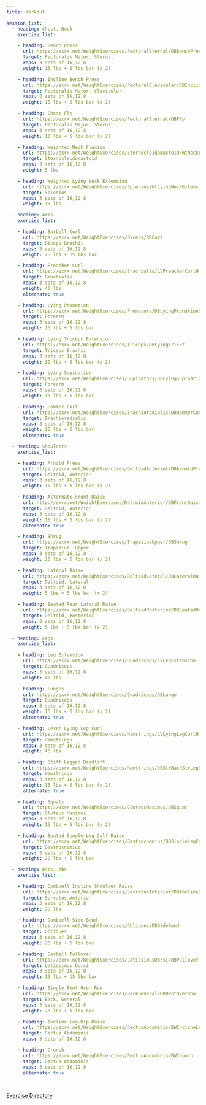 ```yaml
---
title: Workout

session_list:
  - heading: Chest, Neck
    exercise_list:

    - heading: Bench Press
      url: https://exrx.net/WeightExercises/PectoralSternal/DBBenchPress
      target: Pectoralis Major, Sternal
      reps: 3 sets of 16,12,8
      weight: 15 lbs + 5 lbs bar (x 2)

    - heading: Incline Bench Press
      url: https://exrx.net/WeightExercises/PectoralClavicular/DBInclineBenchPress
      target: Pectoralis Major, Clavicular
      reps: 3 sets of 16,12,8
      weight: 15 lbs + 5 lbs bar (x 2)

    - heading: Chest Fly
      url: https://exrx.net/WeightExercises/PectoralSternal/DBFly
      target: Pectoralis Major, Sternal
      reps: 3 sets of 16,12,8
      weight: 10 lbs + 5 lbs bar (x 2)

    - heading: Weighted Neck Flexion
      url: https://exrx.net/WeightExercises/Sternocleidomastoid/WtNeckFlx
      target: Sternocleidomastoid
      reps: 3 sets of 16,12,8
      weight: 5 lbs

    - heading: Weighted Lying Neck Extension
      url: https://exrx.net/WeightExercises/Splenius/WtLyingNeckExtension
      target: Splenius
      reps: 3 sets of 16,12,8
      weight: 10 lbs

  - heading: Arms
    exercise_list:

    - heading: Barbell Curl
      url: https://exrx.net/WeightExercises/Biceps/BBCurl
      target: Biceps Brachii
      reps: 3 sets of 16,12,8
      weight: 25 lbs + 15 lbs bar

    - heading: Preacher Curl
      url: https://exrx.net/WeightExercises/Brachialis/LVPreacherCurlH
      target: Brachialis
      reps: 3 sets of 16,12,8
      weight: 40 lbs
      alternate: true

    - heading: Lying Pronation
      url: https://exrx.net/WeightExercises/Pronators/DBLyingPronationDown
      target: Forearm
      reps: 3 sets of 16,12,8
      weight: 15 lbs + 5 lbs bar

    - heading: Lying Triceps Extension
      url: https://exrx.net/WeightExercises/Triceps/DBLyingTriExt
      target: Triceps Brachii
      reps: 3 sets of 16,12,8
      weight: 10 lbs + 5 lbs bar (x 2)

    - heading: Lying Supination
      url: https://exrx.net/WeightExercises/Supinators/DBLyingSupinationUp
      target: Forearm
      reps: 3 sets of 16,12,8
      weight: 10 lbs + 5 lbs bar

    - heading: Hammer Curl
      url: https://exrx.net/WeightExercises/Brachioradialis/DBHammerCurl
      target: Brachioradialis
      reps: 3 sets of 16,12,8
      weight: 15 lbs + 5 lbs bar
      alternate: true

  - heading: Shoulders
    exercise_list:

    - heading: Arnold Press
      url: https://exrx.net/WeightExercises/DeltoidAnterior/DBArnoldPress
      target: Deltoid, Anterior
      reps: 3 sets of 16,12,8
      weight: 15 lbs + 5 lbs bar (x 2)

    - heading: Alternate Front Raise
      url: http://exrx.net/WeightExercises/DeltoidAnterior/DBFrontRaise.html
      target: Deltoid, Anterior
      reps: 3 sets of 16,12,8
      weight: 10 lbs + 5 lbs bar (x 2)
      alternate: true

    - heading: Shrug
      url: https://exrx.net/WeightExercises/TrapeziusUpper/DBShrug
      target: Trapezius, Upper
      reps: 3 sets of 16,12,8
      weight: 20 lbs + 5 lbs bar (x 2)

    - heading: Lateral Raise
      url: https://exrx.net/WeightExercises/DeltoidLateral/DBLateralRaise
      target: Deltoid, Lateral
      reps: 3 sets of 16,12,8
      weight: 5 lbs + 5 lbs bar (x 2)

    - heading: Seated Rear Lateral Raise
      url: https://exrx.net/WeightExercises/DeltoidPosterior/DBSeatedRearLateralRaise
      target: Deltoid, Posterior
      reps: 3 sets of 16,12,8
      weight: 5 lbs + 5 lbs bar (x 2)

  - heading: Legs
    exercise_list:

    - heading: Leg Extension
      url: https://exrx.net/WeightExercises/Quadriceps/LVLegExtension
      target: Quadriceps
      reps: 3 sets of 16,12,8
      weight: 40 lbs

    - heading: Lunges
      url: https://exrx.net/WeightExercises/Quadriceps/DBLunge
      target: Quadriceps
      reps: 3 sets of 16,12,8
      weight: 15 lbs + 5 lbs bar (x 2)
      alternate: true

    - heading: Lever Lying Leg Curl
      url: https://exrx.net/WeightExercises/Hamstrings/LVLyingLegCurlH
      target: Hamstrings
      reps: 3 sets of 16,12,8
      weight: 40 lbs

    - heading: Stiff Legged Deadlift
      url: https://exrx.net/WeightExercises/Hamstrings/DBStrBackStrLegDeadlift
      target: Hamstrings
      reps: 3 sets of 16,12,8
      weight: 15 lbs + 5 lbs bar (x 2)
      alternate: true

    - heading: Squats
      url: https://exrx.net/WeightExercises/GluteusMaximus/DBSquat
      target: Gluteus Maximus
      reps: 3 sets of 16,12,8
      weight: 15 lbs + 5 lbs bar (x 2)

    - heading: Seated Single Leg Calf Raise
      url: https://exrx.net/WeightExercises/Gastrocnemius/DBSingleLegCalfRaise
      target: Gastrocnemius
      reps: 3 sets of 16,12,8
      weight: 20 lbs + 5 lbs bar

  - heading: Back, Abs
    exercise_list:

    - heading: Dumbbell Incline Shoulder Raise
      url: https://exrx.net/WeightExercises/SerratusAnterior/DBInclineShoulderRaise
      target: Serratus Anterior
      reps: 3 sets of 16,12,8
      weight: 20 lbs

    - heading: Dumbbell Side Bend
      url: https://exrx.net/WeightExercises/Obliques/DBSideBend
      target: Obliques
      reps: 3 sets of 16,12,8
      weight: 20 lbs + 5 lbs bar

    - heading: Barbell Pullover
      url: https://exrx.net/WeightExercises/LatissimusDorsi/BBPullover
      target: Latissimus Dorsi
      reps: 3 sets of 16,12,8
      weight: 15 lbs + 15 lbs bar

    - heading: Single Bent Over Row
      url: https://exrx.net/WeightExercises/BackGeneral/DBBentOverRow
      target: Back, General
      reps: 3 sets of 16,12,8
      weight: 20 lbs + 5 lbs bar

    - heading: Incline Leg-Hip Raise
      url: https://exrx.net/WeightExercises/RectusAbdominis/BWInclineLegHipRaise
      target: Rectus Abdominis
      reps: 3 sets of 16,12,8

    - heading: Crunch
      url: https://exrx.net/WeightExercises/RectusAbdominis/BWCrunch
      target: Rectus Abdominis
      reps: 3 sets of 16,12,8
      alternate: true

---
```


[Exercise Directory](https://exrx.net/Lists/Directory)
